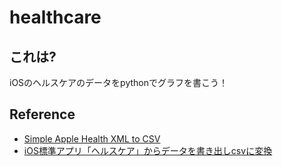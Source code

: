 # healthcare

## これは?

iOSのヘルスケアのデータをpythonでグラフを書こう！

## Reference

- [Simple Apple Health XML to CSV](https://github.com/jameno/Simple-Apple-Health-XML-to-CSV)
- [iOS標準アプリ「ヘルスケア」からデータを書き出しcsvに変換](https://upura.hatenablog.com/entry/2019/02/03/192910)

